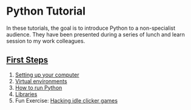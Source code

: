 # Python Tutorial

In these tutorials, the goal is to introduce Python to a non-specialist audience. They have been presented during a series of lunch and learn session to my work colleagues.

## [First Steps](01-FirstSteps/README.md)
1. [Setting up your computer](01-FirstSteps/Preparation.md)
2. [Virtual environments](01-FirstSteps/VirtualEnvironments.md)
3. [How to run Python](01-FirstSteps/HowToRun.md)
4. [Libraries](01-FirstSteps/Libraries)
5. Fun Exercise: [Hacking idle clicker games](01-FirstSteps/IdleClicker.md)
